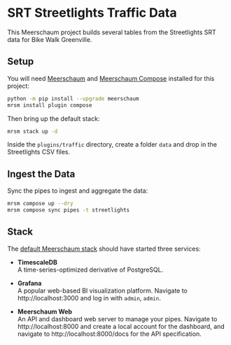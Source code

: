 # SRT Streetlights Traffic Data
This Meerschaum project builds several tables from the Streetlights SRT data for Bike Walk Greenville.

## Setup

You will need [Meerschaum](https://meerschaum.io) and [Meerschaum Compose](https://meerschaum.io/reference/compose/) installed for this project:

```bash
python -m pip install --upgrade meerschaum
mrsm install plugin compose
```

Then bring up the default stack:

```bash
mrsm stack up -d
```

Inside the `plugins/traffic` directory, create a folder `data` and drop in the Streetlights CSV files.

## Ingest the Data

Sync the pipes to ingest and aggregate the data:

```bash
mrsm compose up --dry
mrsm compose sync pipes -t streetlights
```

## Stack

The [default Meerschaum stack](https://meerschaum.io/reference/stack/) should have started three services:

- **TimescaleDB**  
  A time-series-optimized derivative of PostgreSQL.

- **Grafana**  
  A popular web-based BI visualization platform. Navigate to http://localhost:3000 and log in with `admin`, `admin`.

- **Meerschaum Web**  
  An API and dashboard web server to manage your pipes. Navigate to http://localhost:8000 and create a local account for the dashboard, and navigate to http://localhost:8000/docs for the API specification.